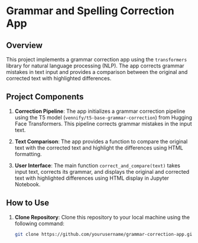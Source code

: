 # Grammar and Spelling Correction App

## Overview

This project implements a grammar correction app using the `transformers` library for natural language processing (NLP). The app corrects grammar mistakes in text input and provides a comparison between the original and corrected text with highlighted differences.

## Project Components

1. **Correction Pipeline**: The app initializes a grammar correction pipeline using the T5 model (`vennify/t5-base-grammar-correction`) from Hugging Face Transformers. This pipeline corrects grammar mistakes in the input text.

2. **Text Comparison**: The app provides a function to compare the original text with the corrected text and highlight the differences using HTML formatting.

3. **User Interface**: The main function `correct_and_compare(text)` takes input text, corrects its grammar, and displays the original and corrected text with highlighted differences using HTML display in Jupyter Notebook.

## How to Use

1. **Clone Repository**: Clone this repository to your local machine using the following command:
   ```bash
   git clone https://github.com/yourusername/grammar-correction-app.git

